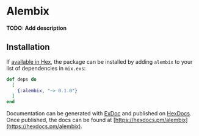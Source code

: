 # Alembix

**TODO: Add description**

## Installation

If [available in Hex](https://hex.pm/docs/publish), the package can be installed
by adding `alembix` to your list of dependencies in `mix.exs`:

```elixir
def deps do
  [
    {:alembix, "~> 0.1.0"}
  ]
end
```

Documentation can be generated with [ExDoc](https://github.com/elixir-lang/ex_doc)
and published on [HexDocs](https://hexdocs.pm). Once published, the docs can
be found at [https://hexdocs.pm/alembix](https://hexdocs.pm/alembix).

